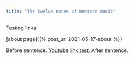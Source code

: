 ```yaml
---
title: "The twelve notes of Western music"
---
```


Testing links:

[about page]({% post_url 2021-05-17-about %}) 

Before sentence. [Youtube link test](https://www.youtube.com/watch?v=dTFDkEUeF7s). After sentence.
